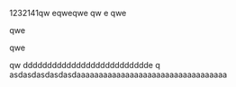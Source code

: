1232141qw
eqweqwe
qw
e
qwe

qwe

qwe

qw
dddddddddddddddddddddddddde
q
asdasdasdasdasdaaaaaaaaaaaaaaaaaaaaaaaaaaaaaaaaaa
